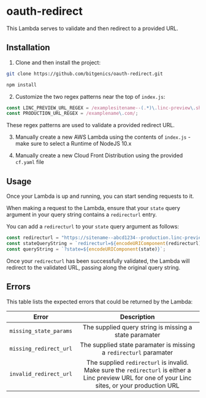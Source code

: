 # oauth-redirect

This Lambda serves to validate and then redirect to a provided URL.

## Installation

1. Clone and then install the project:

```bash
git clone https://github.com/bitgenics/oauth-redirect.git
```

```bash
npm install
```

2. Customize the two regex patterns near the top of `index.js`:

```javascript
const LINC_PREVIEW_URL_REGEX = /examplesitename--(.*)\.linc-preview\.sh/;
const PRODUCTION_URL_REGEX = /examplename\.com/;
```

These regex patterns are used to validate a provided redirect URL.

3. Manually create a new AWS Lambda using the contents of `index.js` - make sure to select a Runtime of NodeJS 10.x

4. Manually create a new Cloud Front Distribution using the provided `cf.yaml` file

## Usage

Once your Lambda is up and running, you can start sending requests to it.

When making a request to the Lambda, ensure that your `state` query argument in your query string contains a `redirecturl` entry.

You can add a `redirecturl` to your `state` query argument as follows:

```javascript
const redirecturl = "https://sitename--abcd1234--production.linc-preview.sh/";
const stateQueryString = `redirecturl=${encodeURIComponent(redirecturl)}`;
const queryString = `?state=${encodeURIComponent(state)}`;
```

Once your `redirecturl` has been successfully validated, the Lambda will redirect to the validated URL, passing along the original query string.

## Errors

This table lists the expected errors that could be returned by the Lambda:

| Error                  |                                                                    Description                                                                     |
| ---------------------- | :------------------------------------------------------------------------------------------------------------------------------------------------: |
| `missing_state_params` |                                               The supplied query string is missing a state paramater                                               |
| `missing_redirect_url` |                                         The supplied state paramater is missing a `redirecturl` paramater                                          |
| `invalid_redirect_url` | The supplied `redirecturl` is invalid. Make sure the `redirecturl` is either a Linc preview URL for one of your Linc sites, or your production URL |
